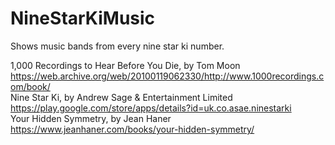 # NineStarKiMusic
Shows music bands from every nine star ki number.

1,000 Recordings to Hear Before You Die, by Tom Moon
<br />
https://web.archive.org/web/20100119062330/http://www.1000recordings.com/book/
<br />
Nine Star Ki, by Andrew Sage & Entertainment Limited
<br />
https://play.google.com/store/apps/details?id=uk.co.asae.ninestarki
<br />
Your Hidden Symmetry, by Jean Haner
<br />
https://www.jeanhaner.com/books/your-hidden-symmetry/
